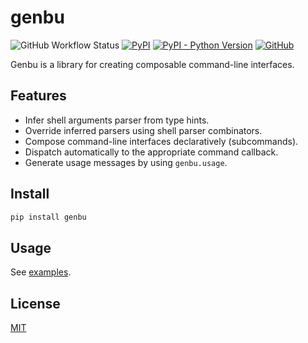genbu
=====

![GitHub Workflow Status](https://img.shields.io/github/workflow/status/lggruspe/genbu/Python%20package)
[![PyPI](https://img.shields.io/pypi/v/genbu)](https://pypi.org/project/genbu/)
[![PyPI - Python Version](https://img.shields.io/pypi/pyversions/genbu)](https://pypi.org/project/genbu/)
[![GitHub](https://img.shields.io/github/license/lggruspe/genbu)](./LICENSE)

Genbu is a library for creating composable command-line interfaces.

Features
--------

- Infer shell arguments parser from type hints.
- Override inferred parsers using shell parser combinators.
- Compose command-line interfaces declaratively (subcommands).
- Dispatch automatically to the appropriate command callback.
- Generate usage messages by using `genbu.usage`.

Install
-------

```bash
pip install genbu
```

Usage
-----

See [examples](./examples/).

License
-------

[MIT](./LICENSE)
